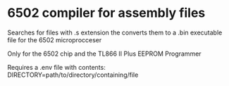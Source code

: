 # 6502 compiler for assembly files

Searches for files with .s extension the converts them to a .bin executable file for the 6502 microprocceser

Only for the 6502 chip and the TL866 II Plus EEPROM Programmer

Requires a .env file with contents: DIRECTORY=path/to/directory/containing/file
